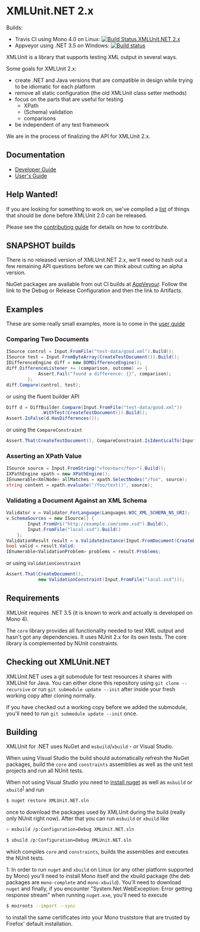 XMLUnit.NET 2.x
===============

Builds:
  * Travis CI using Mono 4.0 on Linux: [![Build Status XMLUnit.NET 2.x](https://travis-ci.org/xmlunit/xmlunit.net.svg?branch=master)](https://travis-ci.org/xmlunit/xmlunit.net)
  * Appveyor using .NET 3.5 on Windows: [![Build status](https://ci.appveyor.com/api/projects/status/am34dfbr4vbcarr3?svg=true)](https://ci.appveyor.com/project/bodewig/xmlunit-net)

XMLUnit is a library that supports testing XML output in several ways.

Some goals for XMLUnit 2.x:

* create .NET and Java versions that are compatible in design while
  trying to be idiomatic for each platform
* remove all static configuration (the old XMLUnit class setter methods)
* focus on the parts that are useful for testing
  - XPath
  - (Schema) validation
  - comparisons
* be independent of any test framework

We are in the process of finalizing the API for XMLUnit 2.x.

## Documentation

* [Developer Guide](https://github.com/xmlunit/xmlunit/wiki)
* [User's Guide](https://github.com/xmlunit/user-guide/wiki)

## Help Wanted!

If you are looking for something to work on, we've compiled a
[list](https://github.com/xmlunit/xmlunit/blob/master/HELP_WANTED.md) of things that should be done before XMLUnit
2.0 can be released.

Please see the [contributing guide](CONTRIBUTING.md) for details on
how to contribute.

## SNAPSHOT builds

There is no released version of XMLUnit.NET 2.x, we'll need to
hash out a few remaining API questions before we can think about
cutting an alpha version.

NuGet packages are available from out CI builds at
[AppVeyour](https://ci.appveyor.com/project/bodewig/xmlunit-net).
Follow the link to the Debug or Release Configuration and then the
link to Artifacts.

## Examples

These are some really small examples, more is to come in the [user guide](https://github.com/xmlunit/user-guide/wiki)

### Comparing Two Documents

```csharp
ISource control = Input.FromFile("test-data/good.xml").Build();
ISource test = Input.FromByteArray(CreateTestDocument()).Build();
IDifferenceEngine diff = new DOMDifferenceEngine();
diff.DifferenceListener += (comparison, outcome) => {
            Assert.Fail("found a difference: {}", comparison);
        };
diff.Compare(control, test);
```

or using the fluent builder API

```csharp
Diff d = DiffBuilder.Compare(Input.FromFile("test-data/good.xml"))
             .WithTest(CreateTestDocument()).Build();
Assert.IsFalse(d.HasDifferences());
```

or using the `CompareConstraint`

```csharp
Assert.That(CreateTestDocument(), CompareConstraint.IsIdenticalTo(Input.FromFile("test-data/good.xml")));
```

### Asserting an XPath Value

```csharp
ISource source = Input.FromString("<foo>bar</foo>").Build();
IXPathEngine xpath = new XPathEngine();
IEnumerable<XmlNode> allMatches = xpath.SelectNodes("/foo", source);
string content = xpath.evaluate("/foo/text()", source);
```

### Validating a Document Against an XML Schema

```csharp
Validator v = Validator.ForLanguage(Languages.W3C_XML_SCHEMA_NS_URI);
v.SchemaSources = new ISource[] {
        Input.FromUri("http://example.com/some.xsd").Build(),
        Input.FromFile("local.xsd").Build()
    };
ValidationResult result = v.ValidateInstance(Input.FromDocument(CreateDocument()).Build());
bool valid = result.Valid;
IEnumerable<ValidationProblem> problems = result.Problems;
```

or using `ValidationConstraint`

```csharp
Assert.That(CreateDocument(),
            new ValidationConstraint(Input.FromFile("local.xsd")));
```

## Requirements

XMLUnit requires .NET 3.5 (it is known to work and actually is
developed on Mono 4).

The `core` library provides all functionality needed to test XML
output and hasn't got any dependencies.  It uses NUnit 2.x for its own
tests.  The core library is complemented by NUnit constraints.

## Checking out XMLUnit.NET

XMLUnit.NET uses a git submodule for test resources it shares with
XMLUnit for Java.  You can either clone this repository using `git
clone --recursive` or run `git submodule update --init` after inside
your fresh working copy after cloning normally.

If you have checked out a working copy before we added the submodule,
you'll need to run `git submodule update --init` once.

## Building

XMLUnit for .NET uses NuGet and `msbuild`/`xbuild` - or Visual Studio.

When using Visual Studio the build should automatically refresh the NuGet packages, build the `core` and `constraints` assemblies as well as the unit test projects and run all NUnit tests.

When not using Visual Studio you need to [install nuget](http://docs.nuget.org/consume/installing-nuget) as well as `msbuild` or `xbuild`<sup>[1](#nuget-linux)</sup> and run

```sh
$ nuget restore XMLUnit.NET.sln
```

once to download the packages used by XMLUnit during the build (really only NUnit right now).  After that you can run `msbuild` or `xbuild` like

```sh
> msbuild /p:Configuration=Debug XMLUnit.NET.sln
```
```sh
$ xbuild /p:Configuration=Debug XMLUnit.NET.sln
```

which compiles `core` and `constraints`, builds the assemblies and executes the NUnit tests.

<a name="nuget-linux">1</a>: In order to run `nuget` and `xbuild` on
Linux (or any other platform supported by Mono) you'll need to install
Mono itself and the xbuild package (the deb packages are
`mono-complete` and `mono-xbuild`).  You'll need to download `nuget`
and finally, if you encounter "System.Net.WebException: Error getting
response stream" when running `nuget.exe`, you'll need to execute

```sh
$ mozroots --import --sync
```

to install the same certificates into your Mono truststore that are
trusted by Firefox' default installation.
